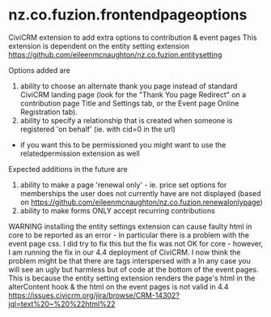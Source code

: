 nz.co.fuzion.frontendpageoptions
================================

CiviCRM extension to add extra options to contribution & event pages
This extension is dependent on the entity setting extension
https://github.com/eileenmcnaughton/nz.co.fuzion.entitysetting

Options added are
1) ability to choose an alternate thank you page instead of standard CiviCRM landing page (look for the "Thank You page Redirect" on a contribution page Title and Settings tab, or the Event page Online Registration tab).
2) ability to specify a relationship that is created when someone is registered 'on behalf' (ie. with cid=0 in the url) 
- if you want this to be permissioned you might want to use the relatedpermission extension as well

Expected additions in the future are
1) ability to make a page 'renewal only' - ie. price set options for memberships the user does not currently have 
are not displayed (based on https://github.com/eileenmcnaughton/nz.co.fuzion.renewalonlypage)
2) ability to make forms ONLY accept recurring contributions

WARNING
installing the entity settings extension can cause faulty html in core to be reported as an error - in particular there
is a problem with the event page css. I did try to fix this but the fix was not OK for core - however, I am running
the fix in our 4.4 deployment of CiviCRM. I now think the problem might be that there are <a> tags interspersed with a <span>
In any case you will see an ugly but harmless but of code at the bottom of the event pages. This is because the
entity setting extension renders the page's html in the alterContent hook & the html on the event pages is not valid in 4.4
https://issues.civicrm.org/jira/browse/CRM-14302?jql=text%20~%20%22html%22
